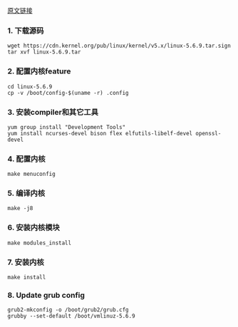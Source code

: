 [原文链接](https://www.cyberciti.biz/tips/compiling-linux-kernel-26.html)

### 1. 下载源码
```console
wget https://cdn.kernel.org/pub/linux/kernel/v5.x/linux-5.6.9.tar.sign
tar xvf linux-5.6.9.tar
```

### 2. 配置内核feature
```console
cd linux-5.6.9
cp -v /boot/config-$(uname -r) .config
```

### 3. 安装compiler和其它工具
```console
yum group install "Development Tools"
yum install ncurses-devel bison flex elfutils-libelf-devel openssl-devel
```

### 4. 配置内核
```console
make menuconfig
```

### 5. 编译内核
```console
make -j8
```

### 6. 安装内核模块
```console
make modules_install
```

### 7. 安装内核
```console
make install
```

### 8. Update grub config
```console
grub2-mkconfig -o /boot/grub2/grub.cfg
grubby --set-default /boot/vmlinuz-5.6.9
```
